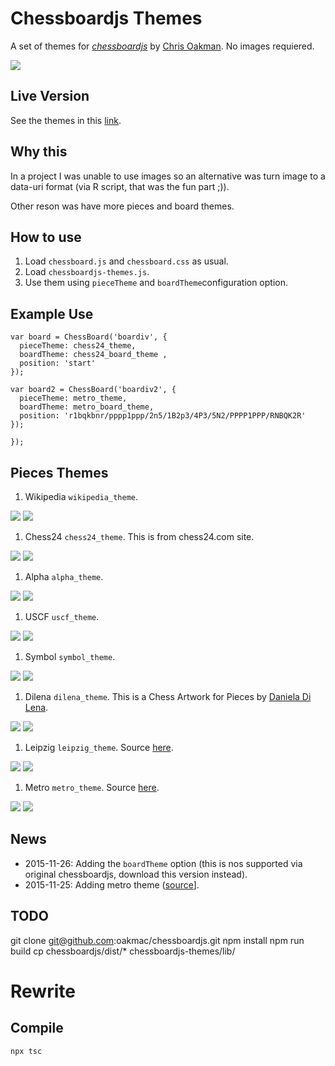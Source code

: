 # Chessboardjs Themes

A set of themes for [*chessboardjs*](http://chessboardjs.com/) by [Chris Oakman](https://github.com/oakmac). No images requiered.

![](https://raw.githubusercontent.com/jbkunst/chessboardjs-themes/master/img/theme_summary.png)

## Live Version

See the themes in this [link](https://rawgit.com/jbkunst/chessboardjs-themes/master/index.html). 

## Why this

In a project I was unable to use images so an alternative was turn 
image to a data-uri format (via R script, that was the fun part ;)).

Other reson was have more pieces and board themes.

## How to use

1. Load `chessboard.js` and `chessboard.css` as usual.
2. Load `chessboardjs-themes.js`.
3. Use them using `pieceTheme` and `boardTheme`configuration option.

## Example Use

```
var board = ChessBoard('boardiv', {
  pieceTheme: chess24_theme,
  boardTheme: chess24_board_theme ,
  position: 'start'
});

var board2 = ChessBoard('boardiv2', {
  pieceTheme: metro_theme,
  boardTheme: metro_board_theme,
  position: 'r1bqkbnr/pppp1ppp/2n5/1B2p3/4P3/5N2/PPPP1PPP/RNBQK2R'
});

});

```

## Pieces Themes

1. Wikipedia `wikipedia_theme`.

![](https://raw.githubusercontent.com/jbkunst/chessboardjs-themes/master/chesspieces/wikipedia/bB.png)
![](https://raw.githubusercontent.com/jbkunst/chessboardjs-themes/master/chesspieces/wikipedia/wQ.png)

1. Chess24 `chess24_theme`. This is from chess24.com site.

![](https://raw.githubusercontent.com/jbkunst/chessboardjs-themes/master/chesspieces/chess24/bB.png)
![](https://raw.githubusercontent.com/jbkunst/chessboardjs-themes/master/chesspieces/chess24/wQ.png)

1. Alpha `alpha_theme`.

![](https://raw.githubusercontent.com/jbkunst/chessboardjs-themes/master/chesspieces/alpha/bB.png)
![](https://raw.githubusercontent.com/jbkunst/chessboardjs-themes/master/chesspieces/alpha/wQ.png)

1. USCF `uscf_theme`.

![](https://raw.githubusercontent.com/jbkunst/chessboardjs-themes/master/chesspieces/uscf/bB.png)
![](https://raw.githubusercontent.com/jbkunst/chessboardjs-themes/master/chesspieces/uscf/wQ.png)


1. Symbol `symbol_theme`.

![](https://raw.githubusercontent.com/jbkunst/chessboardjs-themes/master/chesspieces/symbol/bB.png)
![](https://raw.githubusercontent.com/jbkunst/chessboardjs-themes/master/chesspieces/symbol/wQ.png)

1. Dilena `dilena_theme`. This is a Chess Artwork for Pieces by [Daniela Di Lena](http://www.dilena.de/161491/1618285/work/chess-pieces-and-board).

![](https://raw.githubusercontent.com/jbkunst/chessboardjs-themes/master/chesspieces/dilena/bB.png)
![](https://raw.githubusercontent.com/jbkunst/chessboardjs-themes/master/chesspieces/dilena/wQ.png)

1. Leipzig `leipzig_theme`. Source [here](http://www.enpassant.dk/chess/fonteng.htm).

![](https://raw.githubusercontent.com/jbkunst/chessboardjs-themes/master/chesspieces/leipzig/bB.png)
![](https://raw.githubusercontent.com/jbkunst/chessboardjs-themes/master/chesspieces/leipzig/wQ.png)

1. Metro `metro_theme`. Source [here](https://dev.windows.com/en-us/microsoft-edge/testdrive/demos/chess/).

![](https://raw.githubusercontent.com/jbkunst/chessboardjs-themes/master/chesspieces/metro/bB.png)
![](https://raw.githubusercontent.com/jbkunst/chessboardjs-themes/master/chesspieces/metro/wQ.png)

## News

- 2015-11-26: Adding the `boardTheme` option (this is nos supported via original chessboardjs, download this version instead).
- 2015-11-25: Adding metro theme ([source](https://dev.windows.com/en-us/microsoft-edge/testdrive/demos/chess/)].


## TODO

git clone git@github.com:oakmac/chessboardjs.git
npm install
npm run build
cp chessboardjs/dist/* chessboardjs-themes/lib/

# Rewrite

## Compile

```shell
npx tsc
```


